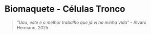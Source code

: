 # Biomaquete - Células Tronco

> _"Uau, este é o melhor trabalho que já vi na minha vida"_ - Álvaro Hermano, 2025
